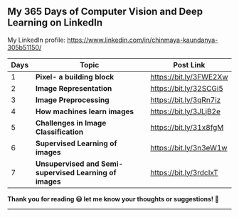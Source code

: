 ## My 365 Days of Computer Vision and Deep Learning on LinkedIn

My LinkedIn profile: https://www.linkedin.com/in/chinmaya-kaundanya-305b51150/

| Days | Topic                                                                      | Post Link              |
| ---- | -------------------------------------------------------- | ---------------------- |
| 1    | **Pixel- a building block**                              | https://bit.ly/3FWE2Xw |
| 2    | **Image Representation**                                 | https://bit.ly/32SCGi5 |
| 3    | **Image Preprocessing**                                  | https://bit.ly/3qRn7iz |
| 4    | **How machines learn images**                            | https://bit.ly/3JLjB2e |
| 5    | **Challenges in Image Classification**                   | https://bit.ly/31x8fgM |
| 6    | **Supervised Learning of images**                        | https://bit.ly/3n3eW1w |
| 7    | **Unsupervised and Semi-supervised Learning of images**  | https://bit.ly/3rdcIxT |



**Thank you for reading 😃 let me know your thoughts or suggestions! 📝**

----

